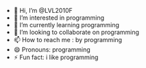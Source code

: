 - 👋 Hi, I’m @LVL2010F
- 👀 I’m interested in programming
- 🌱 I’m currently learning programming
- 💞️ I’m looking to collaborate on programming
- 📫 How to reach me : by programming
- 😄 Pronouns: programming
- ⚡ Fun fact: i like programming

<!---
LVL2010F/LVL2010F is a ✨ special ✨ repository because its `README.md` (this file) appears on your GitHub profile.
You can click the Preview link to take a look at your changes.
--->
